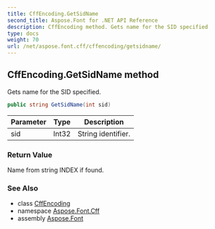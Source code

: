```yaml
---
title: CffEncoding.GetSidName
second_title: Aspose.Font for .NET API Reference
description: CffEncoding method. Gets name for the SID specified
type: docs
weight: 70
url: /net/aspose.font.cff/cffencoding/getsidname/
---
```

## CffEncoding.GetSidName method

Gets name for the SID specified.

```csharp
public string GetSidName(int sid)
```

| Parameter | Type | Description |
| --- | --- | --- |
| sid | Int32 | String identifier. |

### Return Value

Name from string INDEX if found.

### See Also

* class [CffEncoding](../)
* namespace [Aspose.Font.Cff](../../../aspose.font.cff/)
* assembly [Aspose.Font](../../../)


